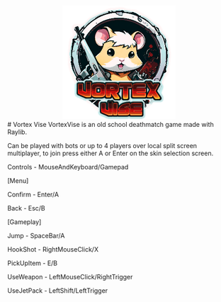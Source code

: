 <center>
	<img src="/Resources/Common/vortex-vise-logo.png" alt="VortexViseLogo" />
</center>
# Vortex Vise
VortexVise is an old school deathmatch game made with Raylib.  

Can be played with bots or up to 4 players over local split screen multiplayer, to join press either A or Enter on the skin selection screen.  

Controls - MouseAndKeyboard/Gamepad  

[Menu]  

Confirm - Enter/A  

Back - Esc/B  

[Gameplay]  

Jump - SpaceBar/A   

HookShot - RightMouseClick/X  

PickUpItem - E/B  

UseWeapon - LeftMouseClick/RightTrigger  

UseJetPack - LeftShift/LeftTrigger  
